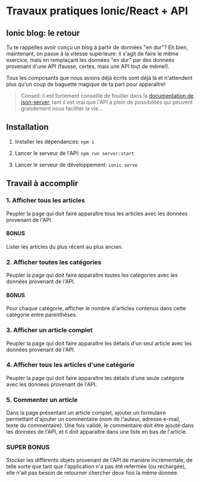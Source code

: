# Travaux pratiques Ionic/React + API

## Ionic blog: le retour

Tu te rappelles avoir conçu un blog à partir de données "en dur"? Eh bien, maintenant, on passe à la vitesse supérieure: il s'agit de faire le même exercice, mais en remplaçant les données "en dur" par des donneés provenant d'une API (fausse, certes, mais une API tout de même!).

Tous les composants que nous avions déjà écrits sont déjà là et n'attendent plus qu'un coup de baguette magique de ta part pour apparaître!

> Conseil: il est fortement conseillé de fouiller dans la [documentation de json-server](https://www.npmjs.com/package/json-server), tant il est vrai que l'API a plein de possibilités qui peuvent grandement nous faciliter la vie...

## Installation

1. Installer les dépendances: `npm i`

2. Lancer le serveur de l'API: `npm run server:start`

3. Lancer le serveur de développement: `ionic serve`

## Travail à accomplir

### 1. Afficher tous les articles

Peupler la page qui doit faire apparaître tous les articles avec les données provenant de l'API.

#### BONUS

Lister les articles du plus récent au plus ancien.

### 2. Afficher toutes les catégories

Peupler la page qui doit faire apparaître toutes les catégories avec les données provenant de l'API.

#### BONUS

Pour chaque catégorie, afficher le nombre d'articles contenus dans cette catégorie entre parenthèses.

### 3. Afficher un article complet

Peupler la page qui doit faire apparaître les détails d'un seul article avec les données provenant de l'API.

### 4. Afficher tous les articles d'une catégorie

Peupler la page qui doit faire apparaître les détails d'une seule catégorie avec les données provenant de l'API.

### 5. Commenter un article

Dans la page présentant un article complet, ajouter un formulaire permettant d'ajouter un commentaire (nom de l'auteur, adresse e-mail, texte du commentaire). Une fois validé, le commentaire doit être ajouté dans les données de l'API, et il doit apparaître dans une liste en bas de l'article.

### SUPER BONUS

Stocker les différents objets provenant de l'API de manière incrémentale, de telle sorte que tant que l'application n'a pas été refermée (ou rechargée), elle n'ait pas besoin de retourner chercher deux fois la même donnée.
